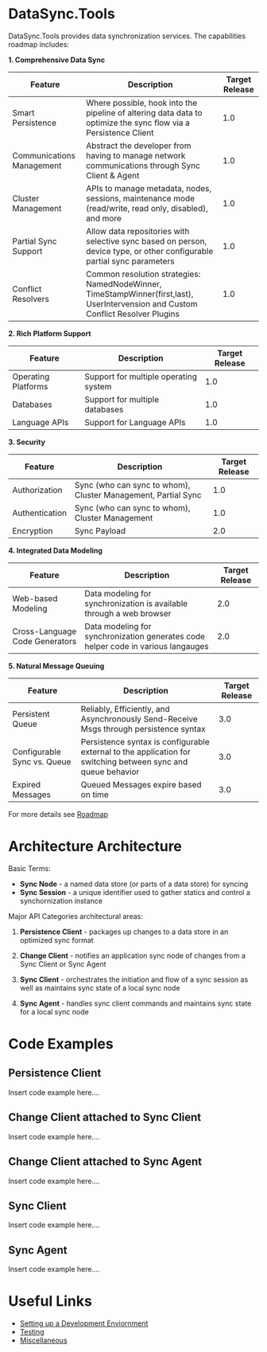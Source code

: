 # DataSync.Tools

DataSync.Tools provides data synchronization services. The capabilities roadmap includes:

**1. Comprehensive Data Sync**

| Feature                   | Description               | Target Release |
| ------------------------- | ------------------------- | -------------- |
| Smart Persistence         | Where possible, hook into the pipeline of altering data data to optimize the sync flow via a Persistence Client                                  | 1.0             | 
| Communications Management | Abstract the developer from having to manage network communications through Sync Client & Agent                                                    | 1.0             | 
| Cluster Management        | APIs to manage metadata, nodes, sessions, maintenance mode (read/write, read only, disabled), and more                                             | 1.0             | 
| Partial Sync Support      | Allow data repositories with selective sync based on person, device type, or other configurable partial sync parameters                         | 1.0             | 
| Conflict Resolvers        | Common resolution strategies: NamedNodeWinner, TimeStampWinner(first,last), UserIntervension and Custom Conflict Resolver Plugins               | 1.0             | 

**2. Rich Platform Support**

| Feature                   | Description               | Target Release |
| ------------------------- | ------------------------- | -------------- |
| Operating Platforms       | Support for multiple operating system | 1.0 | 
| Databases                 | Support for multiple databases        | 1.0 |
| Language APIs             | Support for Language APIs             | 1.0 |

**3. Security**

| Feature                   | Description               | Target Release |
| ------------------------- | ------------------------- | -------------- |
| Authorization        | Sync (who can sync to whom), Cluster Management, Partial Sync | 1.0             | 
| Authentication       | Sync (who can sync to whom), Cluster Management               | 1.0             |
| Encryption           | Sync Payload                                                  | 2.0             |

**4. Integrated Data Modeling**

| Feature                   | Description               | Target Release |
| ------------------------- | ------------------------- | -------------- |
| Web-based Modeling             | Data modeling for synchronization is available through a web browser              | 2.0 |
| Cross-Language Code Generators | Data modeling for synchronization generates code helper code in various langauges | 2.0 |

**5. Natural Message Queuing**

| Feature                   | Description               | Target Release |
| ------------------------- | ------------------------- | -------------- |
| Persistent Queue               | Reliably, Efficiently, and Asynchronously Send-Receive Msgs through persistence syntax | 3.0 |
| Configurable Sync vs. Queue | Persistence syntax is configurable external to the application for switching between sync and queue behavior | 3.0 |
| Expired Messages               | Queued Messages expire based on time | 3.0 |

For more details see [Roadmap](Roadmap.md)

# Architecture Architecture

Basic Terms:
* **Sync Node** - a named data store (or parts of a data store) for syncing
* **Sync Session** - a unique identifier used to gather statics and control a synchornization instance

Major API Categories architectural areas:

1. **Persistence Client** - packages up changes to a data store in an optimized sync format 

1. **Change Client** - notifies an application sync node of changes from a Sync Client or Sync Agent 

1. **Sync Client** - orchestrates the initiation and flow of a sync session as well as maintains sync state of a local sync node

1. **Sync Agent** - handles sync client commands and maintains sync state for a local sync node

# Code Examples
## Persistence Client 
Insert code example here....

## Change Client attached to Sync Client 
Insert code example here....

## Change Client attached to Sync Agent 
Insert code example here....

## Sync Client 
Insert code example here....

## Sync Agent 
Insert code example here....

# Useful Links

* [Setting up a Development Enviornment](DevEnv.md)
* [Testing](Testing.md)
* [Miscellaneous](Misc.md)

